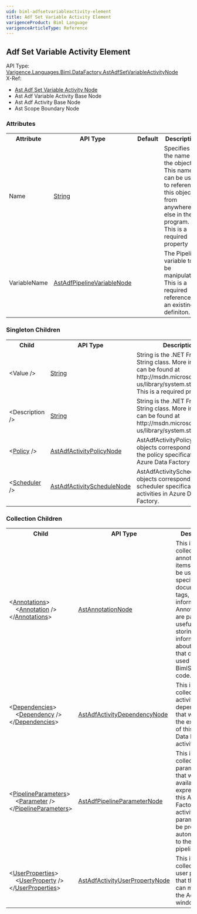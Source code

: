 ```yaml
---
uid: biml-adfsetvariableactivity-element
title: Adf Set Variable Activity Element
varigenceProduct: Biml Language
varigenceArticleType: Reference
---
```

## Adf Set Variable Activity Element<div class="AssemblyInfoGroup"><div class="CrossReferenceGroup"><div class="CrossReferenceHeader">API Type:</div><div class="CrossReferenceValue"><a href="../api-reference/Varigence.Languages.Biml.DataFactory.AstAdfSetVariableActivityNode.html">Varigence.Languages.Biml.DataFactory.AstAdfSetVariableActivityNode</a></div></div><div class="CrossReferenceGroup"><div class="CrossReferenceHeader">X-Ref:</div><ul class="xrefRow"><li><a class='xref' href ="Varigence.Languages.Biml.DataFactory.AstAdfSetVariableActivityNode.html">Ast Adf Set Variable Activity Node</a></li><li><span>Ast Adf Variable Activity Base Node</span></li><li><span>Ast Adf Activity Base Node</span></li><li><span>Ast Scope Boundary Node</span></li></ul></div></div><div class="AttributeGroup"><h3>Attributes</h3><table id="AttributeList" class="AttributeList"><tbody><tr><th class="AttributeNameColumnHeader">Attribute</th><th class="AttributeTypeColumnHeader">API Type</th><th class="AttributeDefaultColumnHeader">Default</th><th class="AttributeSummaryColumnHeader">Description</th></tr><tr class="ad0"><td class="AttributeName">Name</td><td class="AttributeType"><a href="https://msdn.microsoft.com/en-us/library/System.String.aspx">String</a></td><td class="AttributeDefault">&nbsp;</td><td class="AttributeSummary"><div class ="SummaryItem">Specifies the name of the object.  This name can be used to reference this object from anywhere else in the program. This is a required property</div></td></tr><tr class="ad1"><td class="AttributeName">VariableName</td><td class="AttributeType"><a href="../api-reference/Varigence.Languages.Biml.DataFactory.AstAdfPipelineVariableNode.html">AstAdfPipelineVariableNode</a></td><td class="AttributeDefault">&nbsp;</td><td class="AttributeSummary"><div class ="SummaryItem">The Pipeline variable to be manipulated. This is a required reference to an existing definiton.</div></td></tr></tbody></table></div><div class="ChildGroup">### Singleton Children<table id="ChildList" class="ChildList"><tbody><tr><th class="ChildNameColumnHeader">Child</th><th class="ChildTypeColumnHeader">API Type</th><th class="ChildSummaryColumnHeader">Description</th></tr><tr class="cd0"><td class="ChildName"><span>&lt;</span>Value<span> /&gt;</span></td><td class="ChildType"><a href="https://msdn.microsoft.com/en-us/library/System.String.aspx">String</a></td><td class="ChildSummary">String is the .NET Framework String class.  More information can be found at http://msdn.microsoft.com/en-us/library/system.string.aspx. This is a required property</td></tr><tr class="cd1"><td class="ChildName"><span>&lt;</span>Description<span> /&gt;</span></td><td class="ChildType"><a href="https://msdn.microsoft.com/en-us/library/System.String.aspx">String</a></td><td class="ChildSummary">String is the .NET Framework String class.  More information can be found at http://msdn.microsoft.com/en-us/library/system.string.aspx. </td></tr><tr class="cd0"><td class="ChildName"><span class="punc">&lt;</span><a href=Varigence.Languages.Biml.DataFactory.AstAdfActivityPolicyNode.html">Policy</a><span class="punc"> /&gt;</span></td><td class="ChildType"><a href="../api-reference/Varigence.Languages.Biml.DataFactory.AstAdfActivityPolicyNode.html">AstAdfActivityPolicyNode</a></td><td class="ChildSummary">AstAdfActivityPolicyNode objects correspond directly to the policy specifications for Azure Data Factory activities. </td></tr><tr class="cd1"><td class="ChildName"><span class="punc">&lt;</span><a href=Varigence.Languages.Biml.DataFactory.AstAdfActivityScheduleNode.html">Scheduler</a><span class="punc"> /&gt;</span></td><td class="ChildType"><a href="../api-reference/Varigence.Languages.Biml.DataFactory.AstAdfActivityScheduleNode.html">AstAdfActivityScheduleNode</a></td><td class="ChildSummary">AstAdfActivityScheduleNode objects correspond directly to scheduler specifications for activities in Azure Data Factory. </td></tr></tbody></table></div><div class="ChildGroup">### Collection Children<table id="ChildList" class="ChildList"><tbody><tr><th class="ChildNameColumnHeader">Child</th><th class="ChildTypeColumnHeader">API Type</th><th class="ChildSummaryColumnHeader">Description</th></tr><tr class="cd0"><td class="ChildName"><span class="punc">&lt;</span><a href=Varigence.Languages.Biml.AstNode_Annotations.html">Annotations</a><span class="punc">&gt;</span><br />&nbsp;&nbsp;&nbsp;&nbsp;<span class="punc">&lt;</span><a href=Varigence.Languages.Biml.AstAnnotationNode.html">Annotation</a> <span class="punc">/&gt;</span><br /><span class="punc">&lt;/</span><a href=Varigence.Languages.Biml.AstNode_Annotations.html">Annotations</a><span class="punc">&gt;</span></td><td class="ChildType"><a href="../api-reference/Varigence.Languages.Biml.AstAnnotationNode.html">AstAnnotationNode</a></td><td class="ChildSummary"><div class ="SummaryItem">This is a collection of annotation items that can be used to specify documentation, tags, or other information.  Annotations are particularly useful for storing information about nodes that can be used by BimlScript code. </div></td></tr><tr class="cd1"><td class="ChildName"><span class="punc">&lt;</span><a href=Varigence.Languages.Biml.DataFactory.AstAdfActivityBaseNode_Dependencies.html">Dependencies</a><span class="punc">&gt;</span><br />&nbsp;&nbsp;&nbsp;&nbsp;<span class="punc">&lt;</span><a href=Varigence.Languages.Biml.DataFactory.AstAdfActivityDependencyNode.html">Dependency</a> <span class="punc">/&gt;</span><br /><span class="punc">&lt;/</span><a href=Varigence.Languages.Biml.DataFactory.AstAdfActivityBaseNode_Dependencies.html">Dependencies</a><span class="punc">&gt;</span></td><td class="ChildType"><a href="../api-reference/Varigence.Languages.Biml.DataFactory.AstAdfActivityDependencyNode.html">AstAdfActivityDependencyNode</a></td><td class="ChildSummary"><div class ="SummaryItem">This is the collection of activity dependencies that will control the execution of this Azure Data Factory activity. </div></td></tr><tr class="cd0"><td class="ChildName"><span class="punc">&lt;</span><a href=Varigence.Languages.Biml.DataFactory.AstAdfActivityBaseNode_PipelineParameters.html">PipelineParameters</a><span class="punc">&gt;</span><br />&nbsp;&nbsp;&nbsp;&nbsp;<span class="punc">&lt;</span><a href=Varigence.Languages.Biml.DataFactory.AstAdfPipelineParameterNode.html">Parameter</a> <span class="punc">/&gt;</span><br /><span class="punc">&lt;/</span><a href=Varigence.Languages.Biml.DataFactory.AstAdfActivityBaseNode_PipelineParameters.html">PipelineParameters</a><span class="punc">&gt;</span></td><td class="ChildType"><a href="../api-reference/Varigence.Languages.Biml.DataFactory.AstAdfPipelineParameterNode.html">AstAdfPipelineParameterNode</a></td><td class="ChildSummary"><div class ="SummaryItem">This is the collection of parameters that will be available to expressions in this Azure Data Factory activity. These parameters will be promoted automatically to the parent pipeline. </div></td></tr><tr class="cd1"><td class="ChildName"><span class="punc">&lt;</span><a href=Varigence.Languages.Biml.DataFactory.AstAdfActivityBaseNode_UserProperties.html">UserProperties</a><span class="punc">&gt;</span><br />&nbsp;&nbsp;&nbsp;&nbsp;<span class="punc">&lt;</span><a href=Varigence.Languages.Biml.DataFactory.AstAdfActivityUserPropertyNode.html">UserProperty</a> <span class="punc">/&gt;</span><br /><span class="punc">&lt;/</span><a href=Varigence.Languages.Biml.DataFactory.AstAdfActivityBaseNode_UserProperties.html">UserProperties</a><span class="punc">&gt;</span></td><td class="ChildType"><a href="../api-reference/Varigence.Languages.Biml.DataFactory.AstAdfActivityUserPropertyNode.html">AstAdfActivityUserPropertyNode</a></td><td class="ChildSummary"><div class ="SummaryItem">This is the collection of user properties that the user can monitor in the Adf monitor window. </div></td></tr></tbody></table></div>